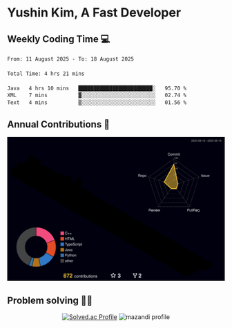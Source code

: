 # Yushin Kim, A Fast Developer

## Weekly Coding Time 💻

<!--START_SECTION:waka-->

```txt
From: 11 August 2025 - To: 18 August 2025

Total Time: 4 hrs 21 mins

Java   4 hrs 10 mins   ████████████████████████░   95.70 %
XML    7 mins          ▓░░░░░░░░░░░░░░░░░░░░░░░░   02.74 %
Text   4 mins          ▒░░░░░░░░░░░░░░░░░░░░░░░░   01.56 %
```

<!--END_SECTION:waka-->

## Annual Contributions 🏃

![](./profile-3d-contrib/profile-night-rainbow.svg)

## Problem solving 👨‍💻

<div align="center">

[![Solved.ac Profile](http://mazassumnida.wtf/api/v2/generate_badge?boj=kys010306)](https://solved.ac/kys010306)
![mazandi profile](http://mazandi.herokuapp.com/api?handle=kys010306&theme=dark)

</div>
